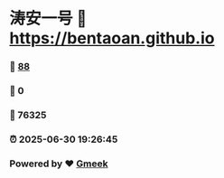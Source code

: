 # 涛安一号 :link: https://bentaoan.github.io 
### :page_facing_up: [88](https://bentaoan.github.io/tag.html) 
### :speech_balloon: 0 
### :hibiscus: 76325 
### :alarm_clock: 2025-06-30 19:26:45 
### Powered by :heart: [Gmeek](https://github.com/Meekdai/Gmeek)
